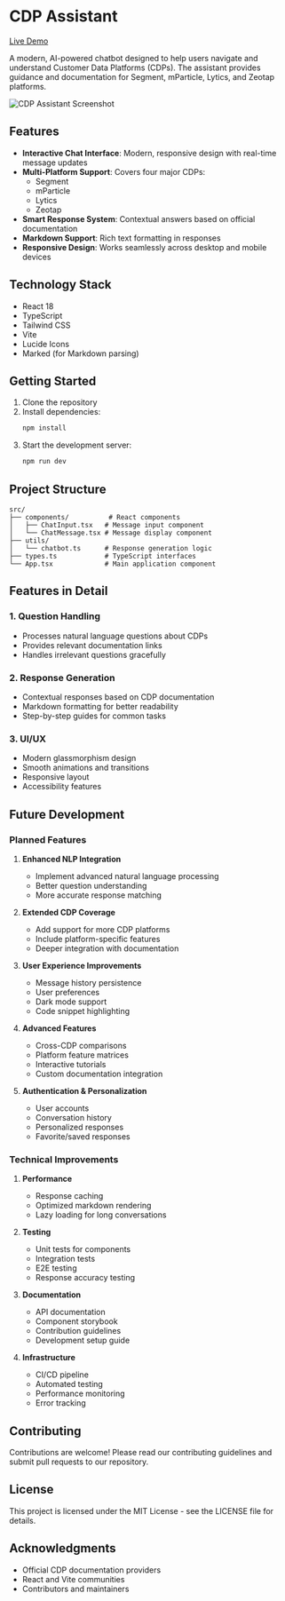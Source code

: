 # CDP Assistant
[Live Demo](https://gilded-croissant-66927f.netlify.app/)

A modern, AI-powered chatbot designed to help users navigate and understand Customer Data Platforms (CDPs). The assistant provides guidance and documentation for Segment, mParticle, Lytics, and Zeotap platforms.

![CDP Assistant Screenshot](https://images.unsplash.com/photo-1531482615713-2afd69097998?auto=format&fit=crop&q=80&w=2940)

## Features

- **Interactive Chat Interface**: Modern, responsive design with real-time message updates
- **Multi-Platform Support**: Covers four major CDPs:
  - Segment
  - mParticle
  - Lytics
  - Zeotap
- **Smart Response System**: Contextual answers based on official documentation
- **Markdown Support**: Rich text formatting in responses
- **Responsive Design**: Works seamlessly across desktop and mobile devices

## Technology Stack

- React 18
- TypeScript
- Tailwind CSS
- Vite
- Lucide Icons
- Marked (for Markdown parsing)

## Getting Started

1. Clone the repository
2. Install dependencies:
   ```bash
   npm install
   ```
3. Start the development server:
   ```bash
   npm run dev
   ```

## Project Structure

```
src/
├── components/          # React components
│   ├── ChatInput.tsx   # Message input component
│   └── ChatMessage.tsx # Message display component
├── utils/
│   └── chatbot.ts      # Response generation logic
├── types.ts            # TypeScript interfaces
└── App.tsx             # Main application component
```

## Features in Detail

### 1. Question Handling
- Processes natural language questions about CDPs
- Provides relevant documentation links
- Handles irrelevant questions gracefully

### 2. Response Generation
- Contextual responses based on CDP documentation
- Markdown formatting for better readability
- Step-by-step guides for common tasks

### 3. UI/UX
- Modern glassmorphism design
- Smooth animations and transitions
- Responsive layout
- Accessibility features

## Future Development

### Planned Features

1. **Enhanced NLP Integration**
   - Implement advanced natural language processing
   - Better question understanding
   - More accurate response matching

2. **Extended CDP Coverage**
   - Add support for more CDP platforms
   - Include platform-specific features
   - Deeper integration with documentation

3. **User Experience Improvements**
   - Message history persistence
   - User preferences
   - Dark mode support
   - Code snippet highlighting

4. **Advanced Features**
   - Cross-CDP comparisons
   - Platform feature matrices
   - Interactive tutorials
   - Custom documentation integration

5. **Authentication & Personalization**
   - User accounts
   - Conversation history
   - Personalized responses
   - Favorite/saved responses

### Technical Improvements

1. **Performance**
   - Response caching
   - Optimized markdown rendering
   - Lazy loading for long conversations

2. **Testing**
   - Unit tests for components
   - Integration tests
   - E2E testing
   - Response accuracy testing

3. **Documentation**
   - API documentation
   - Component storybook
   - Contribution guidelines
   - Development setup guide

4. **Infrastructure**
   - CI/CD pipeline
   - Automated testing
   - Performance monitoring
   - Error tracking

## Contributing

Contributions are welcome! Please read our contributing guidelines and submit pull requests to our repository.

## License

This project is licensed under the MIT License - see the LICENSE file for details.

## Acknowledgments

- Official CDP documentation providers
- React and Vite communities
- Contributors and maintainers
